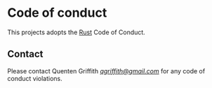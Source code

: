 # Code of conduct

This projects adopts the [Rust](https://www.rust-lang.org/policies/code-of-conduct) Code of Conduct.

## Contact

Please contact Quenten Griffith *qgriffith@gmail.com* for any code of conduct violations.

